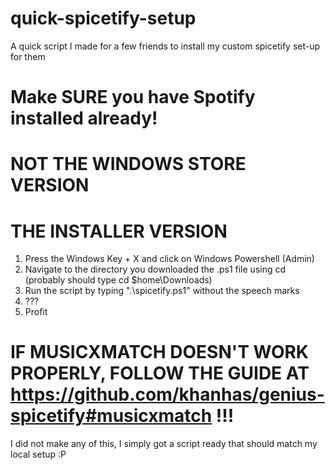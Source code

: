 # quick-spicetify-setup
A quick script I made for a few friends to install my custom spicetify set-up for them  
# Make SURE you have Spotify installed already!  
# NOT THE WINDOWS STORE VERSION
# THE INSTALLER VERSION  
  
1) Press the Windows Key + X and click on Windows Powershell (Admin)
2) Navigate to the directory you downloaded the .ps1 file using cd (probably should type cd $home\Downloads)
3) Run the script by typing ".\spicetify.ps1" without the speech marks
4) ???
5) Profit  
  
# IF MUSICXMATCH DOESN'T WORK PROPERLY, FOLLOW THE GUIDE AT https://github.com/khanhas/genius-spicetify#musicxmatch !!!
  
I did not make any of this, I simply got a script ready that should match my local setup :P
